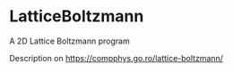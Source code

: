 # LatticeBoltzmann
A 2D Lattice Boltzmann program

Description on https://compphys.go.ro/lattice-boltzmann/
